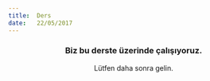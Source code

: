 ```yaml
---
title:  Ders
date:   22/05/2017
---
```


### <center>Biz bu derste üzerinde çalışıyoruz.</center>
<center>Lütfen daha sonra gelin.</center>